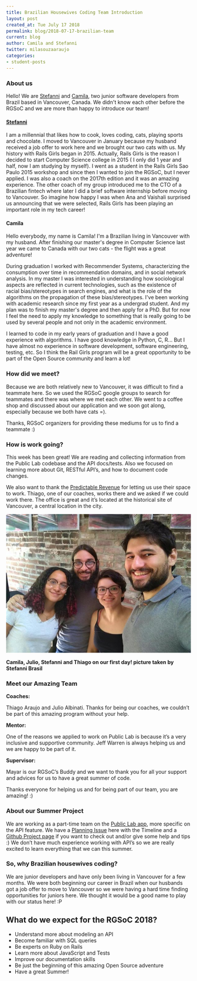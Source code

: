```yaml
---
title: Brazilian Housewives Coding Team Introduction
layout: post
created_at: Tue July 17 2018
permalink: blog/2018-07-17-brazilian-team
current: blog
author: Camila and Stefanni
twitter: milasouzaaraujo
categories:
- student-posts
---
```


### About us

Hello! We are [Stefanni](https://twitter.com/steff_br) and [Camila](https://twitter.com/milasouzaaraujo), two junior software developers from Brazil based in Vancouver, Canada. We didn't know each other before the RGSoC and we are more than happy to introduce our team!

#### [Stefanni](http://stefannibrasil.me/)

I am a millennial that likes how to cook, loves coding, cats, playing sports and chocolate. I moved to Vancouver in January because my husband received a job offer to work here and we brought our two cats with us.
My history with Rails Girls began in 2015. Actually, Rails Girls is the reason I decided to start Computer Science college in 2015 ( I only did 1 year and half, now I am studying by myself). I went as a student in the Rails Girls Sao Paulo 2015 workshop and since then I wanted to join the RGSoC, but I never applied.
I was also a coach on the 2017th edition and it was an amazing experience. The other coach of my group introduced me to the CTO of a Brazilian fintech where later I did a brief software internship before moving to Vancouver. So imagine how happy I was when Ana and Vaishali surprised us announcing that we were selected, Rails Girls has been playing an important role in my tech career!

#### Camila

Hello everybody, my name is Camila! I'm a Brazilian living in Vancouver with my husband. After finishing our master's degree in Computer Science last year we came to Canada with our two cats - the flight was a great adventure!

During graduation I worked with Recommender Systems, characterizing the consumption over time in recommendation domains, and in social network analysis. In my master I was interested in understanding how sociological aspects are reflected in current technologies, such as the existence of racial bias/stereotypes in search engines, and what is the role of the algorithms on the propagation of these bias/stereotypes. I've been working with academic research since my first year as a undergrad student. And my plan was to finish my master's degree and then apply for a PhD. But for now I feel the need to apply my knowledge to something that is really going to be used by several people and not only in the academic environment. 

I learned to code in my early years of graduation and I have a good experience with algorithms. I have good knowledge in Python, C, R... But I have almost no experience in software development, software engineering, testing, etc. So I think the Rail Girls program will be a great opportunity to be part of the Open Source community and learn a lot!

### How did we meet?

Because we are both relatively new to Vancouver, it was difficult to find a teammate here. So we used the RGSoC google groups to search for teammates and there was where we met each other. We went to a coffee shop and discussed about our application and we soon got along, especially because we both have cats =).

Thanks, RGSoC organizers for providing these mediums for us to find a teammate :)

### How is work going?

This week has been great! We are reading and collecting information from the Public Lab codebase and the API docs/tests. Also we focused on learning more about Git, RESTful API’s, and how to document code changes.

We also want to thank the [Predictable Revenue](https://predictablerevenue.com/) for letting us use their space to work. Thiago, one of our coaches, works there and we asked if we could work there. The office is great and it’s located at the historical site of Vancouver, a central location in the city.

![Brazilian Housewives Coding Team](/img/blog/2018/2018-07-09-brazilian-housewives-coding-team.jpg)
<div class="image-credits"><b>Camila, Julio, Stefanni and Thiago on our first day! picture taken by Stefanni Brasil</b></div>

### Meet our Amazing Team

**Coaches:** 

Thiago Araujo and Julio Albinati. Thanks for being our coaches, we couldn’t be part of this amazing program without your help.

**Mentor:**

One of the reasons we applied to work on Public Lab is because it’s a very inclusive and supportive community. Jeff Warren is always helping us and we are happy to be part of it.

**Supervisor:**

Mayar is our RGSoC’s Buddy and we want to thank you for all your support and advices for us to have a great summer of code.

Thanks everyone for helping us and for being part of our team, you are amazing! :)

### About our Summer Project

We are working as a part-time team on the [Public Lab app](https://publiclab.org/dashboard), more specific on the API feature. We have a [Planning Issue](https://github.com/publiclab/plots2/issues/2755) here with the Timeline and a [Github Project page](https://github.com/publiclab/plots2/projects/5) if you want to check out and/or give some help and tips :) We don’t have much experience working with API’s so we are really excited to learn everything that we can this summer.

### So, why Brazilian housewives coding?

We are junior developers and have only been living in Vancouver for a few months. We were both beginning our career in Brazil when our husbands got a job offer to move to Vancouver so we were having a hard time finding opportunities for juniors here. We thought it would be a good name to play with our status here! :P

## What do we expect for the RGSoC 2018?

* Understand more about modeling an API
* Become familiar with SQL queries
* Be experts on Ruby on Rails
* Learn more about JavaScript and Tests
* Improve our documentation skills
* Be just the beginning of this amazing Open Source adventure
* Have a great Summer!
